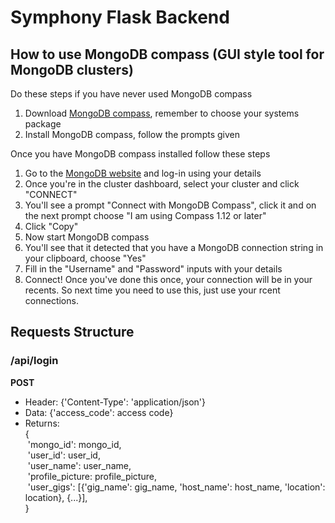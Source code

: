 # Symphony Flask Backend


## How to use MongoDB compass (GUI style tool for MongoDB clusters)
Do these steps if you have never used MongoDB compass
1. Download [MongoDB compass](https://www.mongodb.com/download-center?jmp=hero#compass), remember to choose your systems package
2. Install MongoDB compass, follow the prompts given

Once you have MongoDB compass installed follow these steps
1. Go to the [MongoDB website](https://www.mongodb.com/) and log-in using your details 
2. Once you're in the cluster dashboard, select your cluster and click "CONNECT"
3. You'll see a prompt "Connect with MongoDB Compass", click it and on the next prompt choose "I am using Compass 1.12 or later"
4. Click "Copy"
5. Now start MongoDB compass 
6. You'll see that it detected that you have a MongoDB connection string in your clipboard, choose "Yes"
7. Fill in the "Username" and "Password" inputs with your details
8. Connect!
Once you've done this once, your connection will be in your recents. So next time you need to use this, just use your rcent connections.

## Requests Structure
### /api/login
**POST**
- Header: {'Content-Type': 'application/json'}
- Data: {'access_code': access code}
- Returns: \
{\
&nbsp;'mongo_id': mongo_id,\
&nbsp;'user_id': user_id,\
&nbsp;'user_name': user_name,\
&nbsp;'profile_picture: profile_picture,\
&nbsp;'user_gigs': \[{'gig_name': gig_name, 'host_name': host_name, 'location': location}, {...}],\
}
